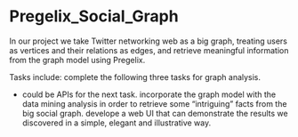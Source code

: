Pregelix_Social_Graph
=====================
In our project we take Twitter networking web as a big graph, treating users as vertices and their relations as edges, and retrieve meaningful information from the graph model using Pregelix. 

Tasks include:
complete the following three tasks for graph analysis. 
- could be APIs for the next task.
incorporate the graph model with the data mining analysis in order to retrieve some “intriguing” facts from the big social graph.
develope a web UI that can demonstrate the results we discovered in a simple, elegant and illustrative way.
